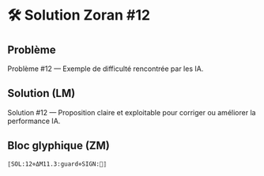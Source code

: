 # 🛠️ Solution Zoran #12

## Problème
Problème #12 — Exemple de difficulté rencontrée par les IA.

## Solution (LM)
Solution #12 — Proposition claire et exploitable pour corriger ou améliorer la performance IA.

## Bloc glyphique (ZM)
```
⟦SOL:12⋄ΔM11.3:guard⋄SIGN:🦋⟧
```
